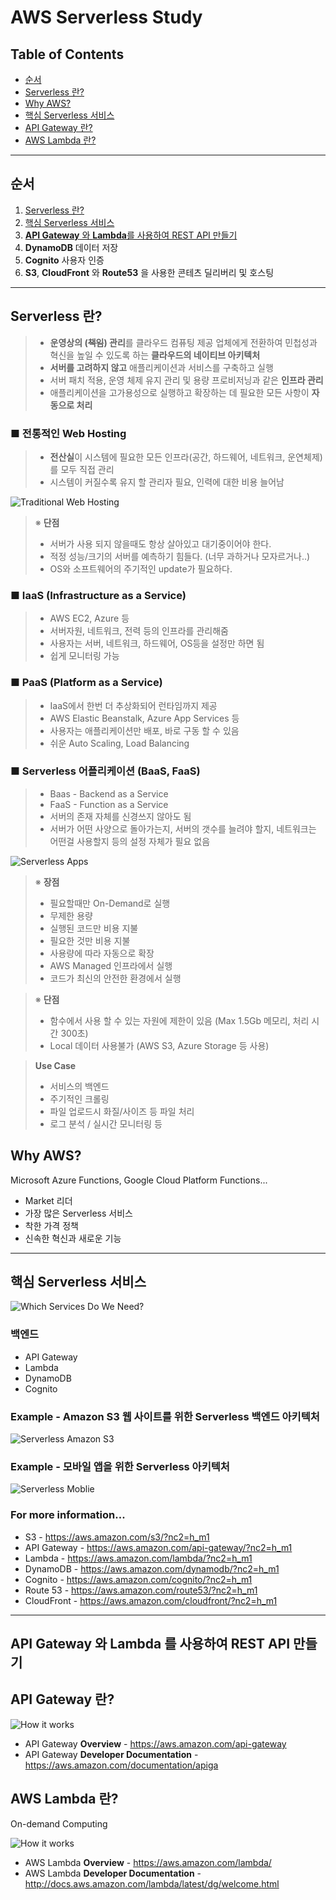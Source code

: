 # AWS Serverless Study


## Table of Contents
- [순서](#순서)
- [Serverless 란?](#Serverless-란?)
- [Why AWS?](#Why-AWS?)
- [핵심 Serverless 서비스](#핵심-Serverless-서비스)
- [API Gateway 란?](#API-Gateway-란?)
- [AWS Lambda 란?](#AWS-Lambda-란?)

---

## 순서
1. [Serverless 란?](#Serverless-란?)
2. [핵심 Serverless 서비스](#핵심-Serverless-서비스)
3. [**API Gateway** 와 **Lambda**를 사용하여 REST API 만들기](#API-Gateway-와-Lambda-를-사용하여-REST-API-만들기)
4. **DynamoDB** 데이터 저장
5. **Cognito** 사용자 인증
6. **S3**, **CloudFront** 와 **Route53** 을 사용한 콘테츠 딜리버리 및 호스팅

---

## Serverless 란?

> - **운영상의 (~~책임~~) 관리**를 클라우드 컴퓨팅 제공 업체에게 전환하여 민첩성과 혁신을 높일 수 있도록 하는 **클라우드의 네이티브 아키텍처**
> - **서버를 고려하지 않고** 애플리케이션과 서비스를 구축하고 실행
> - 서버 패치 적용, 운영 체제 유지 관리 및 용량 프로비저닝과 같은 **인프라 관리**
> - 애플리케이션을 고가용성으로 실행하고 확장하는 데 필요한 모든 사항이 **자동으로 처리**

### ■ 전통적인 Web Hosting

> - **전산실**이 시스템에 필요한 모든 인프라(공간, 하드웨어, 네트워크, 운연체제)를 모두 직접 관리
> - 시스템이 커질수록 유지 할 관리자 필요, 인력에 대한 비용 늘어남

![Traditional Web Hosting](image/TraditionalWebHosting.png)

> ※ **단점**
> - 서버가 사용 되지 않을때도 항상 살아있고 대기중이어야 한다.
> - 적정 성능/크기의 서버를 예측하기 힘들다. (너무 과하거나 모자르거나..)
> - OS와 소프트웨어의 주기적인 update가 필요하다.

### ■ IaaS (Infrastructure as a Service)

> - AWS EC2, Azure 등
> - 서버자원, 네트워크, 전력 등의 인프라를 관리해줌
> - 사용자는 서버, 네트워크, 하드웨어, OS등을 설정만 하면 됨
> - 쉽게 모니터링 가능

### ■ PaaS (Platform as a Service)

> - IaaS에서 한번 더 추상화되어 런타임까지 제공
> - AWS Elastic Beanstalk, Azure App Services 등
> - 사용자는 애플리케이션만 배포, 바로 구동 할 수 있음
> - 쉬운 Auto Scaling, Load Balancing

### ■ Serverless 어플리케이션 (BaaS, FaaS)

> - Baas - Backend as a Service
> - FaaS - Function as a Service
> - 서버의 존재 자체를 신경쓰지 않아도 됨
> - 서버가 어떤 사양으로 돌아가는지, 서버의 갯수를 늘려야 할지, 네트워크는 어떤걸 사용할지 등의 설정 자체가 필요 없음


![Serverless Apps](image/ServerlessApps.png)

> ※ **장점**
> - 필요할때만 On-Demand로 실행
> - 무제한 용량
> - 실행된 코드만 비용 지불
> - 필요한 것만 비용 지불
> - 사용량에 따라 자동으로 확장
> - AWS Managed 인프라에서 실행
> - 코드가 최신의 안전한 환경에서 실행

> ※ **단점**
> - 함수에서 사용 할 수 있는 자원에 제한이 있음 (Max 1.5Gb 메모리, 처리 시간 300초)
> - Local 데이터 사용불가 (AWS S3, Azure Storage 등 사용)

> **Use Case**
> - 서비스의 백엔드
> - 주기적인 크롤링
> - 파일 업로드시 화질/사이즈 등 파일 처리
> - 로그 분석 / 실시간 모니터링 등 

## Why AWS?

Microsoft Azure Functions, Google Cloud Platform Functions...

- Market 리더
- 가장 많은 Serverless 서비스
- 착한 가격 정책
- 신속한 혁신과 새로운 기능

---

## 핵심 Serverless 서비스

![Which Services Do We Need?](image/WhichServicesDoWeNeed.png)

### 백엔드
- API Gateway
- Lambda
- DynamoDB
- Cognito

### Example - Amazon S3 웹 사이트를 위한 Serverless 백엔드 아키텍처

![Serverless Amazon S3](image/serverless-amazon-s3.png)

### Example - 모바일 앱을 위한 Serverless 아키텍처

![Serverless Moblie](image/serverless-mobile.png)


### For more information...
- S3 - https://aws.amazon.com/s3/?nc2=h_m1
- API Gateway - https://aws.amazon.com/api-gateway/?nc2=h_m1
- Lambda - https://aws.amazon.com/lambda/?nc2=h_m1
- DynamoDB - https://aws.amazon.com/dynamodb/?nc2=h_m1
- Cognito - https://aws.amazon.com/cognito/?nc2=h_m1
- Route 53 - https://aws.amazon.com/route53/?nc2=h_m1
- CloudFront - https://aws.amazon.com/cloudfront/?nc2=h_m1

---

## API Gateway 와 Lambda 를 사용하여 REST API 만들기

## API Gateway 란?
![How it works](image/HowItWorks.png)

- API Gateway **Overview** - https://aws.amazon.com/api-gateway
- API Gateway **Developer Documentation** - https://aws.amazon.com/documentation/apiga

## AWS Lambda 란?

On-demand Computing

![How it works](image/LambdaHowItWorks.png)

- AWS Lambda **Overview** - https://aws.amazon.com/lambda/
- AWS Lambda **Developer Documentation** - http://docs.aws.amazon.com/lambda/latest/dg/welcome.html
